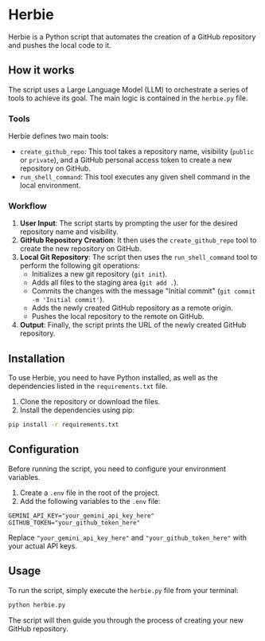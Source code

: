 # Herbie

Herbie is a Python script that automates the creation of a GitHub repository and pushes the local code to it.

## How it works

The script uses a Large Language Model (LLM) to orchestrate a series of tools to achieve its goal. The main logic is contained in the `herbie.py` file.

### Tools

Herbie defines two main tools:

*   `create_github_repo`: This tool takes a repository name, visibility (`public` or `private`), and a GitHub personal access token to create a new repository on GitHub.
*   `run_shell_command`: This tool executes any given shell command in the local environment.

### Workflow

1.  **User Input**: The script starts by prompting the user for the desired repository name and visibility.
2.  **GitHub Repository Creation**: It then uses the `create_github_repo` tool to create the new repository on GitHub.
3.  **Local Git Repository**: The script then uses the `run_shell_command` tool to perform the following git operations:
    *   Initializes a new git repository (`git init`).
    *   Adds all files to the staging area (`git add .`).
    *   Commits the changes with the message "Initial commit" (`git commit -m 'Initial commit'`).
    *   Adds the newly created GitHub repository as a remote origin.
    *   Pushes the local repository to the remote on GitHub.
4.  **Output**: Finally, the script prints the URL of the newly created GitHub repository.

## Installation

To use Herbie, you need to have Python installed, as well as the dependencies listed in the `requirements.txt` file.

1.  Clone the repository or download the files.
2.  Install the dependencies using pip:

```bash
pip install -r requirements.txt
```

## Configuration

Before running the script, you need to configure your environment variables.

1.  Create a `.env` file in the root of the project.
2.  Add the following variables to the `.env` file:

```
GEMINI_API_KEY="your_gemini_api_key_here"
GITHUB_TOKEN="your_github_token_here"
```

Replace `"your_gemini_api_key_here"` and `"your_github_token_here"` with your actual API keys.

## Usage

To run the script, simply execute the `herbie.py` file from your terminal:

```bash
python herbie.py
```

The script will then guide you through the process of creating your new GitHub repository.
